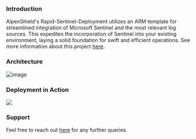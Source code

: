 ### Introduction

AlpenShield's Rapid-Sentinel-Deployment utilizes an ARM template for streamlined integration of Microsoft Sentinel and the most relevant log sources. This expedites the incorporation of Sentinel into your existing environment, laying a solid foundation for swift and efficient operations. See more information about this project [here](https://alpenshield.io/en/services/managed-sentinel).

### Architecture


![image](https://github.com/alpenshield/Rapid-Sentinel-Deployment/assets/154865687/792a44cc-cb99-4806-bc85-a68df3712c8d)


### Deployment in Action

<a href="https://portal.azure.com/#create/Microsoft.Template/uri/https%3A%2F%2Fraw.githubusercontent.com%2Falpenshield%2FRapid-Sentinel-Deployment%2Fmain%2Fazuredeploy.json/createUIDefinitionUri/https%3A%2F%2Fraw.githubusercontent.com%2Falpenshield%2FRapid-Sentinel-Deployment%2Fmain%2FcreateUiDefinition.json" target="_blank">
    <img src="https://aka.ms/deploytoazurebutton""/>
</a>


### Support 

Feel free to reach out [here](mailto:office@alpenshield.io) for any further queries.
